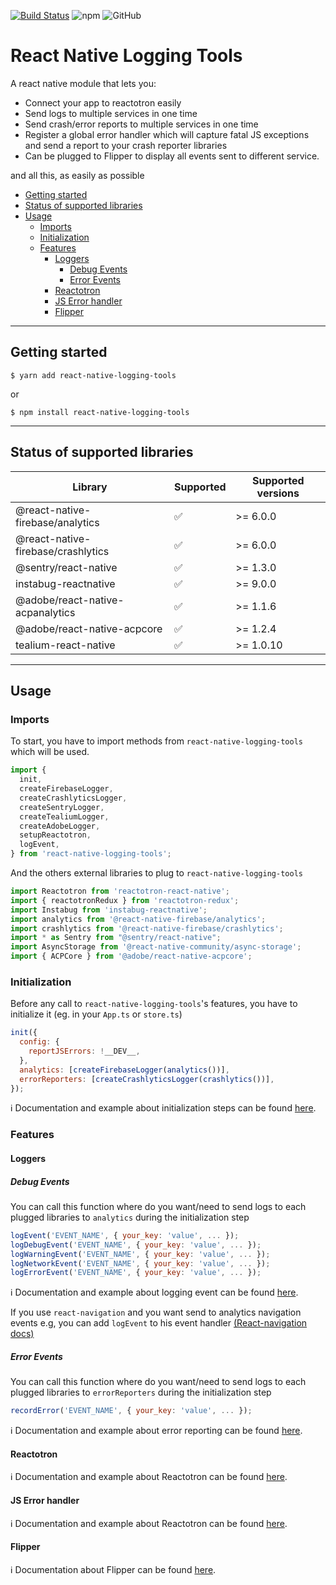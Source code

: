 [![Build Status](https://travis-ci.org/imranMnts/react-native-logging-tools.svg?branch=develop)](https://travis-ci.org/imranMnts/react-native-logging-tools)
![npm](https://img.shields.io/npm/v/react-native-logging-tools.svg)
![GitHub](https://img.shields.io/github/license/imranMnts/react-native-logging-tools.svg)

# React Native Logging Tools

A react native module that lets you:
 - Connect your app to reactotron easily
 - Send logs to multiple services in one time
 - Send crash/error reports to multiple services in one time
 - Register a global error handler which will capture fatal JS exceptions and send a report to your crash reporter libraries
 - Can be plugged to Flipper to display all events sent to different service.

and all this, as easily as possible

- [Getting started](#getting-started)
- [Status of supported libraries](#status-of-supported-libraries)
- [Usage](#usage)
    - [Imports](#imports)
    - [Initialization](#initialization)
    - [Features](#features)
        - [Loggers](#loggers)
            - [Debug Events](#debug-events)
            - [Error Events](#error-events)
        - [Reactotron](#reactotron)
        - [JS Error handler](#js-error-handler)
        - [Flipper](#flipper)

---

## Getting started

`$ yarn add react-native-logging-tools`

or

`$ npm install react-native-logging-tools`

---

## Status of supported libraries

|Library             |Supported        |Supported versions
|----------------|-------------|-------------|
|@react-native-firebase/analytics|:white_check_mark:| \>= 6.0.0
|@react-native-firebase/crashlytics|:white_check_mark:| \>= 6.0.0
|@sentry/react-native|:white_check_mark:| \>= 1.3.0
|instabug-reactnative|:white_check_mark:| \>= 9.0.0
|@adobe/react-native-acpanalytics|:white_check_mark:| \>= 1.1.6
|@adobe/react-native-acpcore|:white_check_mark:| \>= 1.2.4
|tealium-react-native|:white_check_mark:| \>= 1.0.10

---

## Usage

### Imports

To start, you have to import methods from `react-native-logging-tools` which will be used.
```javascript
import {
  init,
  createFirebaseLogger,
  createCrashlyticsLogger,
  createSentryLogger,
  createTealiumLogger,
  createAdobeLogger,
  setupReactotron,
  logEvent,
} from 'react-native-logging-tools';
```

And the others external libraries to plug to `react-native-logging-tools`
```javascript
import Reactotron from 'reactotron-react-native';
import { reactotronRedux } from 'reactotron-redux';
import Instabug from 'instabug-reactnative';
import analytics from '@react-native-firebase/analytics';
import crashlytics from '@react-native-firebase/crashlytics';
import * as Sentry from "@sentry/react-native";
import AsyncStorage from '@react-native-community/async-storage';
import { ACPCore } from '@adobe/react-native-acpcore';
```

### Initialization

Before any call to `react-native-logging-tools`'s features, you have to initialize it (eg. in your `App.ts` or `store.ts`)

```javascript
init({
  config: {
    reportJSErrors: !__DEV__,
  },
  analytics: [createFirebaseLogger(analytics())],
  errorReporters: [createCrashlyticsLogger(crashlytics())],
});
```

:information_source: Documentation and example about initialization steps can be found [here](./REFERENCE_API.md#init).

### Features

#### Loggers

##### Debug Events

You can call this function where do you want/need to send logs to each plugged libraries to `analytics` during the initialization step

```javascript
logEvent('EVENT_NAME', { your_key: 'value', ... });
logDebugEvent('EVENT_NAME', { your_key: 'value', ... });
logWarningEvent('EVENT_NAME', { your_key: 'value', ... });
logNetworkEvent('EVENT_NAME', { your_key: 'value', ... });
logErrorEvent('EVENT_NAME', { your_key: 'value', ... });
```

:information_source: Documentation and example about logging event can be found [here](./REFERENCE_API.md#logEvent).

If you use `react-navigation` and you want send to analytics navigation events e.g, you can add `logEvent` to his event handler [(React-navigation docs)](https://reactnavigation.org/docs/navigation-events/)


##### Error Events

You can call this function where do you want/need to send logs to each plugged libraries to `errorReporters` during the initialization step

```javascript
recordError('EVENT_NAME', { your_key: 'value', ... });
```

:information_source: Documentation and example about error reporting can be found [here](./REFERENCE_API.md#recordError).

#### Reactotron

:information_source: Documentation and example about Reactotron can be found [here](./REFERENCE_API.md#setupreactotron).

#### JS Error handler

:information_source: Documentation and example about Reactotron can be found [here](./REFERENCE_API.md#init).

#### Flipper

:information_source: Documentation about Flipper can be found [here](./REFERENCE_API.md#flipper).
